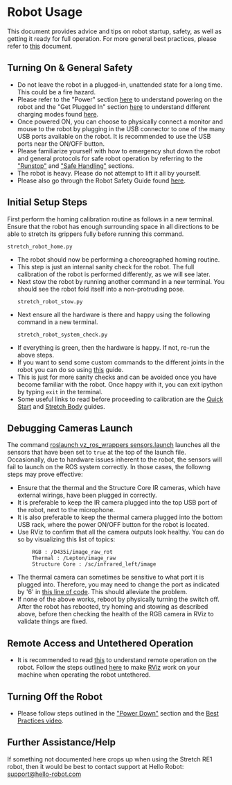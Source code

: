 # Robot Usage

This document provides advice and tips on robot startup, safety, as well as getting it ready for full operation. For more general best practices, please refer to [this](https://docs.hello-robot.com/0.2/stretch-tutorials/getting_started/best_practices/) document.

 
## Turning On & General Safety

- Do not leave the robot in a plugged-in, unattended state for a long time. This could be a fire hazard.
- Please refer to the "Power" section [here](https://docs.hello-robot.com/0.2/stretch-tutorials/getting_started/quick_start_guide_re1/#power) to understand powering on the robot and the "Get Plugged In" section [here](https://docs.hello-robot.com/0.2/stretch-tutorials/getting_started/quick_start_guide_re1/#get-plugged-in) to understand different charging modes found [here](https://docs.hello-robot.com/0.2/stretch-hardware-guides/docs/battery_maintenance_guide_re2/).
- Once powered ON, you can choose to physically connect a monitor and mouse to the robot by plugging in the USB connector to one of the many USB ports available on the robot. It is recommended to use the USB ports near the ON/OFF button.
- Please familiarize yourself with how to emergency shut down the robot and general protocols for safe robot operation by referring to the ["Runstop"](https://docs.hello-robot.com/0.2/stretch-tutorials/getting_started/safety_guide/#runstop) and ["Safe Handling"](https://docs.hello-robot.com/0.2/stretch-tutorials/getting_started/quick_start_guide_re1/#safe-handling) sections. 
- The robot is heavy. Please do not attempt to lift it all by yourself.
- Please also go through the Robot Safety Guide found [here](https://docs.hello-robot.com/0.2/stretch-tutorials/getting_started/safety_guide/).


## Initial Setup Steps

First perform the homing calibration routine as follows in a new terminal. Ensure that the robot has enough surrounding space in all directions to be able to stretch its grippers fully before running this command.

```
stretch_robot_home.py
```

- The robot should now be performing a choreographed homing routine. 
- This step is just an internal sanity check for the robot. The full calibration of the robot is performed differently, as we will see later.
- Next stow the robot by running another command in a new terminal. You should see the robot fold itself into a non-protruding pose.
	```
	stretch_robot_stow.py
	```
- Next ensure all the hardware is there and happy using the following command in a new terminal. 
	```
	stretch_robot_system_check.py
	```
- If everything is green, then the hardware is happy. If not, re-run the above steps.
- If you want to send some custom commands to the different joints in the robot you can do so using [this](https://docs.hello-robot.com/0.2/stretch-tutorials/getting_started/quick_start_guide_re1/#start-coding) guide. 
- This is just for more sanity checks and can be avoided once you have become familiar with the robot. Once happy with it, you can exit ipython by typing `exit` in the terminal.
- Some useful links to read before proceeding to calibration are the [Quick Start](https://docs.hello-robot.com/0.2/stretch-tutorials/getting_started/quick_start_guide_re1/) and [Stretch Body](https://docs.hello-robot.com/0.2/stretch-tutorials/stretch_body/) guides.

## Debugging Cameras Launch

The command [roslaunch vz_ros_wrappers sensors.launch](vz_ros_wrappers/launch/sensors.launch) launches all the sensors that have been set to `true` at the top of the launch file. Occasionally, due to hardware issues inherent to the robot, the sensors will fail to launch on the ROS system correctly. In those cases, the followng steps may prove effective:
- Ensure that the thermal and the Structure Core IR cameras, which have external wirings, have been plugged in correctly.
- It is preferable to keep the IR camera plugged into the top USB port of the robot, next to the microphone.
- It is also preferable to keep the thermal camera plugged into the bottom USB rack, where the power ON/OFF button for the robot is located.
- Use RViz to confirm that all the camera outputs look healthy. You can do so by visualizing this list of topics:
```
		RGB : /D435i/image_raw_rot 
		Thermal : /Lepton/image_raw
		Structure Core : /sc/infrared_left/image
```
- The thermal camera can sometimes be sensitive to what port it is plugged into. Therefore, you may need to change the port as indicated by '6' in [this line of code](vz_ros_wrappers/scripts/publish_thermal.py#L36). This should alleviate the problem.
- If none of the above works, reboot by physically turning the switch off. After the robot has rebooted, try homing and stowing as described above, before then checking the health of the RGB camera in RViz to validate things are fixed.


## Remote Access and Untethered Operation

- It is recommended to read [this](https://docs.hello-robot.com/0.2/stretch-tutorials/getting_started/untethered_operation/) to understand remote operation on the robot. Follow the steps outlined [here](https://docs.hello-robot.com/0.2/stretch-tutorials/getting_started/untethered_operation/#ros-remote-master) to make [RViz](http://wiki.ros.org/rviz) work on your machine when operating the robot untethered.


## Turning Off the Robot

- Please follow steps outlined in the ["Power Down"](https://docs.hello-robot.com/0.2/stretch-tutorials/getting_started/quick_start_guide_re1/#power-down) section and the [Best Practices video](https://www.youtube.com/watch?v=mQdOGEksdYM).

## Further Assistance/Help

If something not documented here crops up when using the Stretch RE1 robot, then it would be best to contact support at Hello Robot: support@hello-robot.com
